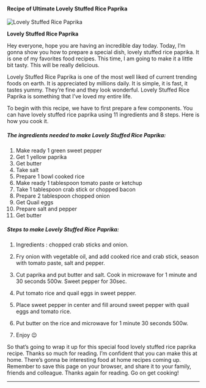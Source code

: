             

#### Recipe of Ultimate Lovely Stuffed Rice Paprika

![Lovely Stuffed Rice Paprika](https://img-global.cpcdn.com/recipes/0005ab34b4e68d59/751x532cq70/lovely-stuffed-rice-paprika-recipe-main-photo.jpg)

**Lovely Stuffed Rice Paprika**

Hey everyone, hope you are having an incredible day today. Today, I’m gonna show you how to prepare a special dish, lovely stuffed rice paprika. It is one of my favorites food recipes. This time, I am going to make it a little bit tasty. This will be really delicious.

Lovely Stuffed Rice Paprika is one of the most well liked of current trending foods on earth. It is appreciated by millions daily. It is simple, it is fast, it tastes yummy. They’re fine and they look wonderful. Lovely Stuffed Rice Paprika is something that I’ve loved my entire life.

To begin with this recipe, we have to first prepare a few components. You can have lovely stuffed rice paprika using 11 ingredients and 8 steps. Here is how you cook it.

##### The ingredients needed to make Lovely Stuffed Rice Paprika:

1.  Make ready 1 green sweet pepper
2.  Get 1 yellow paprika
3.  Get butter
4.  Take salt
5.  Prepare 1 bowl cooked rice
6.  Make ready 1 tablespoon tomato paste or ketchup
7.  Take 1 tablespoon crab stick or chopped bacon
8.  Prepare 2 tablespoon chopped onion
9.  Get Quail eggs
10.  Prepare salt and pepper
11.  Get butter

##### Steps to make Lovely Stuffed Rice Paprika:

1.  Ingredients : chopped crab sticks and onion.
2.  Fry onion with vegetable oil, and add cooked rice and crab stick, season with tomato paste, salt and pepper.
3.  Cut paprika and put butter and salt. Cook in microwave for 1 minute and 30 seconds 500w. Sweet pepper for 30sec.
4.  Put tomato rice and quail eggs in sweet pepper.
5.  Place sweet pepper in center and fill around sweet pepper with quail eggs and tomato rice.
6.  Put butter on the rice and microwave for 1 minute 30 seconds 500w.

8.  Enjoy 😉

So that’s going to wrap it up for this special food lovely stuffed rice paprika recipe. Thanks so much for reading. I’m confident that you can make this at home. There’s gonna be interesting food at home recipes coming up. Remember to save this page on your browser, and share it to your family, friends and colleague. Thanks again for reading. Go on get cooking!

* * *
